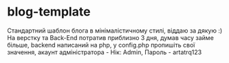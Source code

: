 # blog-template
Стандартний шаблон блога в мінімалістичному стилі, віддаю за дякую :) 
На верстку та Back-End потратив приблизно 3 дня, думав часу займе більше, backend написаний на php, у config.php пропишіть свої значення, акаунт адміністратора - Нік: Admin, Пароль - artatrq123
